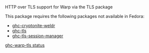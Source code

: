 HTTP over TLS support for Warp via the TLS package

This package requires the following packages not available in Fedora:

* [ghc-cryptonite-weldr](../ghc-cryptonite-weldr)
* [ghc-tls](../ghc-tls)
* [ghc-tls-session-manager](../ghc-tls-session-manager)

[ghc-warp-tls status](https://copr.fedorainfracloud.org/coprs/dshea/bdcs-haskell-deps/package/ghc-warp-tls/status_image/last_build.png)
